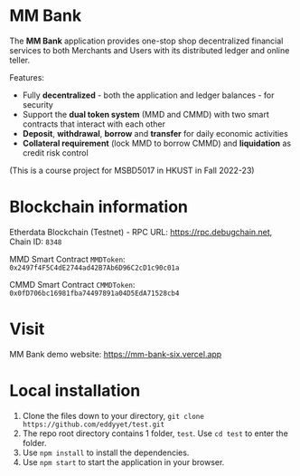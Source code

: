 # MM Bank
The **MM Bank** application provides one-stop shop decentralized financial services to both Merchants and Users with its distributed ledger and online teller.

Features:
- Fully **decentralized** - both the application and ledger balances - for security
- Support the **dual token system** (MMD and CMMD) with two smart contracts that interact with each other
- **Deposit**, **withdrawal**, **borrow** and **transfer** for daily economic activities
- **Collateral requirement** (lock MMD to borrow CMMD) and **liquidation** as credit risk control

(This is a course project for MSBD5017 in HKUST in Fall 2022-23)

# Blockchain information
Etherdata Blockchain (Testnet) - 
RPC URL: https://rpc.debugchain.net, Chain ID: `8348`

MMD Smart Contract `MMDToken`: `0x2497f4F5C4dE2744ad42B7Ab6D96C2cD1c90c01a`

CMMD Smart Contract `CMMDToken`: `0x0fD706bc16981fba74497891a04D5EdA71528cb4`

# Visit
MM Bank demo website: https://mm-bank-six.vercel.app

# Local installation 
1. Clone the files down to your directory, `git clone https://github.com/eddyyet/test.git`
2. The repo root directory contains 1 folder, `test`. Use `cd test` to enter the folder.
3. Use `npm install` to install the dependencies.
4. Use `npm start` to start the application in your browser.
